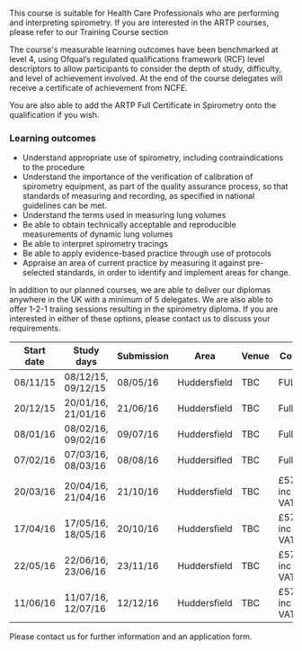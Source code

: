 This course is suitable for Health Care Professionals who are performing and interpreting spirometry. If you are interested in the ARTP courses, please refer to our Training Course section

The course's measurable learning outcomes have been benchmarked at level 4, using Ofqual’s regulated qualifications framework (RCF) level descriptors to allow participants to consider the depth of study, difficulty, and level of achievement involved. At the end of the course delegates will receive a certificate of achievement from NCFE.

You are also able to add the ARTP Full Certificate in Spirometry onto the qualification if you wish. 

### Learning outcomes

* Understand appropriate use of spirometry, including contraindications to the procedure
* Understand the importance of the verification of calibration of spirometry equipment, as part of the quality assurance    process, so that standards of measuring and recording, as specified in national guidelines can be met.
* Understand the terms used in measuring lung volumes
* Be able to obtain technically acceptable and reproducible measurements of dynamic lung volumes
* Be able to interpret spirometry tracings
* Be able to apply evidence-based practice through use of protocols
* Appraise an area of current practice by measuring it against pre-selected standards, in order to identify and implement   areas for change.

In addition to our planned courses, we are able to deliver our diplomas anywhere in the UK with a minimum of 5 delegates. We are also able to offer 1-2-1 traiing sessions resulting in the spirometry diploma. If you are interested in either of these options, please contact us to discuss your requirements.


| Start date | Study days         | Submission | Area          | Venue | Cost         | With ARTP |  
| -----------|--------------------|------------|---------------|-------|--------------|-----------|
| 08/11/15   | 08/12/15, 09/12/15 | 08/05/16   | Huddersfield  | TBC   | FULL         | FULL      |
| 20/12/15   | 20/01/16, 21/01/16 | 21/06/16   | Huddersfield  | TBC   | Full         | Full      | 
| 08/01/16   | 08/02/16, 09/02/16 | 09/07/16   | Huddersfield  | TBC   | Full         | Full      |
| 07/02/16   | 07/03/16, 08/03/16 | 08/08/16   | Huddersifled  | TBC   | Full         | Full      |
| 20/03/16   | 20/04/16, 21/04/16 | 21/10/16   | Huddersfield  | TBC   | £570 inc VAT | £770      |
| 17/04/16   | 17/05/16, 18/05/16 | 20/10/16   | Huddersfield  | TBC   | £570 inc VAT | £770      |
| 22/05/16   | 22/06/16, 23/06/16 | 23/11/16   | Huddersfield  | TBC   | £570 inc VAT | £770      |
| 11/06/16   | 11/07/16, 12/07/16 | 12/12/16   | Huddersfield  | TBC   | £570 inc VAT | £770      |

Please contact us for further information and an application form.
